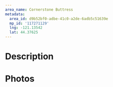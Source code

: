 ```yaml
---
area_name: Cornerstone Buttress
metadata:
  area_id: d9b52bf0-adbe-41c0-a2de-6adb5c51639e
  mp_id: '117271129'
  lng: -121.13542
  lat: 44.37625
---
```

# Description

# Photos

